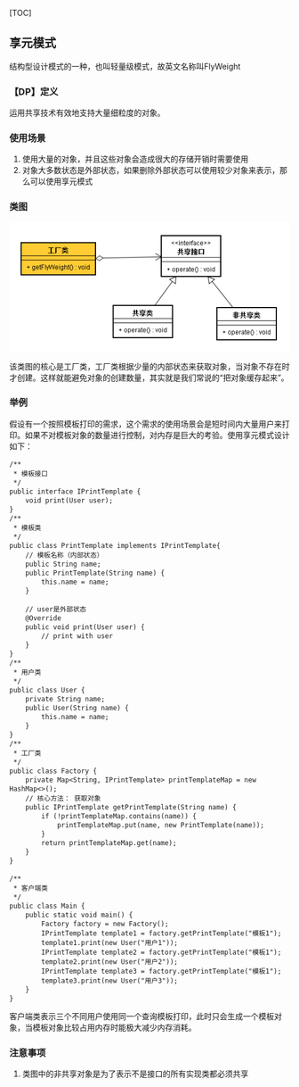[TOC]
## 享元模式
结构型设计模式的一种，也叫轻量级模式，故英文名称叫FlyWeight

### 【DP】定义
运用共享技术有效地支持大量细粒度的对象。

### 使用场景
1. 使用大量的对象，并且这些对象会造成很大的存储开销时需要使用
2. 对象大多数状态是外部状态，如果删除外部状态可以使用较少对象来表示，那么可以使用享元模式

### 类图
![享元模式](https://github.com/tengyuanjack/Blogs/blob/master/attachments/graphs/design-pattern/%E4%BA%AB%E5%85%83%E6%A8%A1%E5%BC%8F.png)

该类图的核心是工厂类，工厂类根据少量的内部状态来获取对象，当对象不存在时才创建。这样就能避免对象的创建数量，其实就是我们常说的“把对象缓存起来”。

### 举例
假设有一个按照模板打印的需求，这个需求的使用场景会是短时间内大量用户来打印。如果不对模板对象的数量进行控制，对内存是巨大的考验。使用享元模式设计如下：
```
/**
 * 模板接口
 */
public interface IPrintTemplate {
    void print(User user);
}
/**
 * 模板类
 */
public class PrintTemplate implements IPrintTemplate{
    // 模板名称（内部状态）
    public String name;
    public PrintTemplate(String name) {
        this.name = name;
    }

    // user是外部状态
    @Override
    public void print(User user) {
        // print with user
    }
}
/**
 * 用户类
 */
public class User {
    private String name;
    public User(String name) {
        this.name = name;
    }
}
/**
 * 工厂类
 */
public class Factory {
    private Map<String, IPrintTemplate> printTemplateMap = new HashMap<>();
    // 核心方法： 获取对象
    public IPrintTemplate getPrintTemplate(String name) {
        if (!printTemplateMap.contains(name)) {
            printTemplateMap.put(name, new PrintTemplate(name));
        }
        return printTemplateMap.get(name);
    }
}

/**
 * 客户端类
 */
public class Main {
    public static void main() {
        Factory factory = new Factory();
        IPrintTemplate template1 = factory.getPrintTemplate("模板1");
        template1.print(new User("用户1"));
        IPrintTemplate template2 = factory.getPrintTemplate("模板1");
        template2.print(new User("用户2"));
        IPrintTemplate template3 = factory.getPrintTemplate("模板1");
        template3.print(new User("用户3"));
    }
}
```
客户端类表示三个不同用户使用同一个查询模板打印，此时只会生成一个模板对象，当模板对象比较占用内存时能极大减少内存消耗。

### 注意事项
1. 类图中的非共享对象是为了表示不是接口的所有实现类都必须共享

